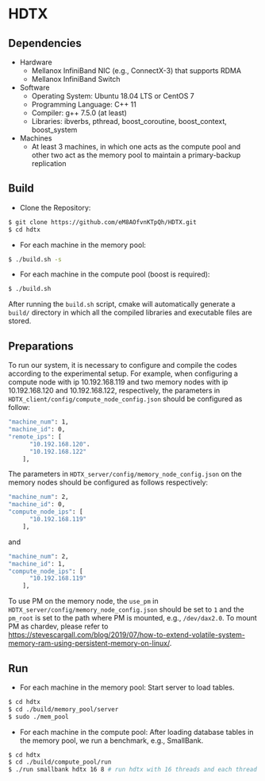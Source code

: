 # HDTX


## Dependencies

- Hardware
  - Mellanox InfiniBand NIC (e.g., ConnectX-3) that supports RDMA
  - Mellanox InfiniBand Switch
- Software
  - Operating System: Ubuntu 18.04 LTS or CentOS 7
  - Programming Language: C++ 11
  - Compiler: g++ 7.5.0 (at least)
  - Libraries: ibverbs, pthread, boost_coroutine, boost_context, boost_system
- Machines
  - At least 3 machines, in which one acts as the compute pool and other two act as the memory pool to maintain a primary-backup replication



## Build

- Clone the Repository:

```sh
$ git clone https://github.com/eM8AOfvnKTpQh/HDTX.git
$ cd hdtx
```

- For each machine in the memory pool: 

```sh 
$ ./build.sh -s
```

- For each machine in the compute pool (boost is required):

```sh 
$ ./build.sh
```

After running the ```build.sh``` script, cmake will automatically generate a ```build/``` directory in which all the compiled libraries and executable files are stored.

## Preparations

To run our system, it is necessary to configure and compile the codes according to the experimental setup. For example, when configuring a compute node with ip 10.192.168.119 and two memory nodes with ip 10.192.168.120 and 10.192.168.122, respectively, the parameters in ```HDTX_client/config/compute_node_config.json``` should be configured as follow:
```sh 
"machine_num": 1,
"machine_id": 0,
"remote_ips": [
      "10.192.168.120".
      "10.192.168.122"
    ],
```

The parameters in ```HDTX_server/config/memory_node_config.json``` on the memory nodes should be configured as follows respectively:
```sh 
"machine_num": 2,
"machine_id": 0,
"compute_node_ips": [
      "10.192.168.119"
    ],
```    
and
```sh 
"machine_num": 2,
"machine_id": 1,
"compute_node_ips": [
      "10.192.168.119"
    ],
```
To use PM on the memory node, the ```use_pm``` in ```HDTX_server/config/memory_node_config.json``` should be set to ```1``` and the ```pm_root``` is set to the path where PM is mounted, e.g., ```/dev/dax2.0```. To mount PM as chardev, please refer to https://stevescargall.com/blog/2019/07/how-to-extend-volatile-system-memory-ram-using-persistent-memory-on-linux/.


## Run

- For each machine in the memory pool: Start server to load tables.

```sh
$ cd hdtx
$ cd ./build/memory_pool/server
$ sudo ./mem_pool
```

- For each machine in the compute pool: After loading database tables in the memory pool, we run a benchmark, e.g., SmallBank.

```sh
$ cd hdtx
$ cd ./build/compute_pool/run
$ ./run smallbank hdtx 16 8 # run hdtx with 16 threads and each thread spawns 8 coroutines
```

